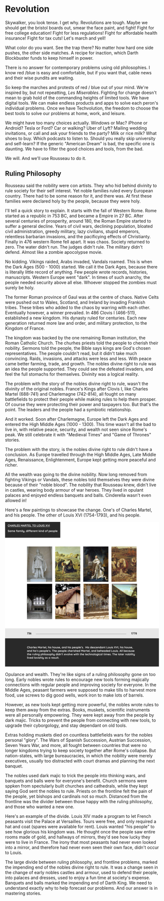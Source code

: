 
# Revolution

Skywalker, you look tense. I get why. Revolutions are tough. Maybe we should get the bristol boards out, smear the face paint, and fight! Fight for free college education! Fight for less regulations! Fight for affordable health insurance! Fight for tax cuts! Let's march and yell!

What color do you want. See the trap there? No matter how hard one side pushes, the other side matches. A recipe for inaction, which Darth Blockbuster funds to keep himself in power.

There is no answer for contemporary problems using old philosophies. I know red /blue is easy and comfortable, but if you want that, cable news and their wise pundits are waiting.

So keep the marches and protests of red / blue out of your mind. We're inspired by, but not repeatting, _Les Miserables_. Fighting for change doesn't mean to grab hold of the commanding heights of limited tools. We have digital tools. We can make endless products and apps to solve each peron's individual problems. Once we have Techvolution, the freedom to choose the best tools to solve our problems at home, work, and leisure.

We might have too many choices actually. Windows or Mac? iPhone or Android? Tesla or Ford? Car or walking? Uber of Lyft? Mailing wedding invitations, or call and ask your friends to the party? Milk or rice milk? What shoes to buy. Which podcasts to listen to. Should you really skip university and self-learn? If the generic "American Dream" is bad, the specific one is daunting. We have to filter the good choices and tools, from the bad.

We will. And we'll use Rousseau to do it.

## Ruling Philosophy

Rousseau said the nobility were con artists. They who hid behind divinity to rule society for their self interest. Yet noble families ruled every European country. There had to be some reason for it, and there was. At first these families were declared holy by the people, because they were holy.

I'll tell a quick story to explain. It starts with the fall of Western Rome. Rome started as a republic in 753 BC, and became a Empire in 27 BC. After several centuries of prosperity, around 180, the Roman Empire started to suffer a general decline. Years of civil wars, declining population, bloated civil administration, greedy military, lazy civilians, stupid emperors, relentless barbarian invasions, and the pacificying effects of Christianty. Finally in 476 western Rome fell apart. It was chaos. Society returned to zero. The water didn't run. The judges didn't rule. The military didn't defend. Almost like a zombie apocolypse movie.

No kidding. Vikings raided, Arabs invaded, Vandals roamed. This is when the Dark Ages (500 - 1000) started. We call it the Dark Ages, because there is literally little record of anything. Few people wrote records, histories, manuscripts. Western Europe went "dark". In times of such anarchy, the people needed security above all else. Whoever stopped the zombies must surely be holy.

The former Roman province of Gaul was at the centre of chaos. Native Celts were pushed out to Wales, Scotland, and Ireland by invading Frankish tribes. These tribes who added to the chaos by warring with each other. Eventually however, a winner prevailed. In 486 Clovis I (466-511), established a new kingdom. His dynasty ruled for centuries. Each new generation returned more law and order, and military protection, to the Kingdom of France.

The kingdom was backed by the one remaining Roman institution, the Roman Catholic Church. The churhes priests told the people to cherish their nobility. Sermons told the people, the Bible says kings are God's chosen representatives. The people couldn't read, but it didn't take much convincing. Raids, invasions, and attacks were less and less. With peace came better farming, trade, and growth. The nobles divine right to rule was an idea the people supported. They could see the defeated invaders, and feel the full stomachs for themselves. Divinity was a logical reality.

The problem with the story of the nobles divine right to rule, wasn't the divinity of the original nobles. France's Kings after Clovis I, like Charles Martel (688-741) and Charlemagne (742-814), all fought on many battlefields to protect their people while making rules to help them prosper. Of course they were protecting their power and taxpayers too. But that's the point. The leaders and the people had a symbiotic relationship.

And it worked. Soon after Charlemagne, Europe left the Dark Ages and entered the High Middle Ages (1000 - 1300). This time wasn't all the bad to live in, with relative peace, security, and wealth not seen since Rome's peak. We still celebrate it with "Medieval Times" and "Game of Thrones" stories.

The problem with the story, is the nobles divine right to rule didn't have a conclusion. As Europe travelled through the High Middle Ages, Late Middle Ages, Renaissance, Enlightenment, Europe kept getting more peaceful and richer.

All the wealth was going to the divine nobility. Now long removed from fighting Vikings or Vandals, these nobles told themselves they were divine because of their "noble blood". The nobility that Rousseau knew, didn't live in castles, wearing body armour of war heroes. They lived in opulant palaces and enjoyed endless banquets and balls. Cinderella wasn't even allowed in!

Here's a few paintings to showcase the change. One's of Charles Martel, and his people. The other of Louis XVI (1754-1793), and his people.

![Martel to Louis](/img\techvolution-martel-louis.png)

Opulance and wealth. They're like signs of a ruling philosophy gone on too long. Early nobles wrote rules to encourage new tools forming majically connections with regular people and improving society for everyone. In the Middle Ages, peasant farmers were supposed to make tills to harvest more food, use screws to dig good wells, work iron to make lots of barrels.

However, as new tools kept getting more powerful, the nobles wrote rules to keep them away from the extras. Books, muskets, scientific instruments were all personally empowering. They were kept away from the people by dark majic. Tricks to prevent the people from connecting with new tools, to upgrade their cyborgology, and stay dependant on old tools.

Extras holding muskets died on countless battlefields wars for the nobles personal "glory". The Wars of Spanish Succession, Austrian Succession, Seven Years War, and more, all fought between countries that were no longer kingdoms trying to keep society together after Rome's collapse. But nation-states, with large bureaucracies, in which the nobility were merely executives, usually too distracted with court dramas and planning the next banquet.

The nobles used dark majic to trick the people into thinking wars, and banquets and balls were for everyone's benefit. Church sermons were sppken from spectularly built churches and cathedrals, while they kept saying God sent the nobles to rule. Priests on the frontline felt the pain of the people, yet bishops and cardinals not so much. Distanced from the frontline was the divider between those happy with the ruling philosophy, and those who wanted a new one.

Here's an example of the divide. Louis XIV made a program to let French peasants visit the Palace at Versailles. Tours were free, and only required a hat and coat (spares were available for rent). Louis wanted "his people" to see how glorious his kingdom was. He thought once the people saw entire rooms made of gold, and hallways of mirrors, they'd see how lucky they were to live in France. The irony that most peasants had never even looked into a mirror, and therefore had never even seen their own face, didn't occur to Louis.

The large divide between ruling philosophy, and frontline problems, marked the impending end of the nobles divine right to rule. It was a change seen in the change of early nobles castles and armour, used to defend their people, into palaces and dresses, used to enjoy a fun time at society's expense. Banquets and balls marked the impending end of Darth King. We need to understand exactly why to help forecast our problems. And our answer is in mastering stories.
